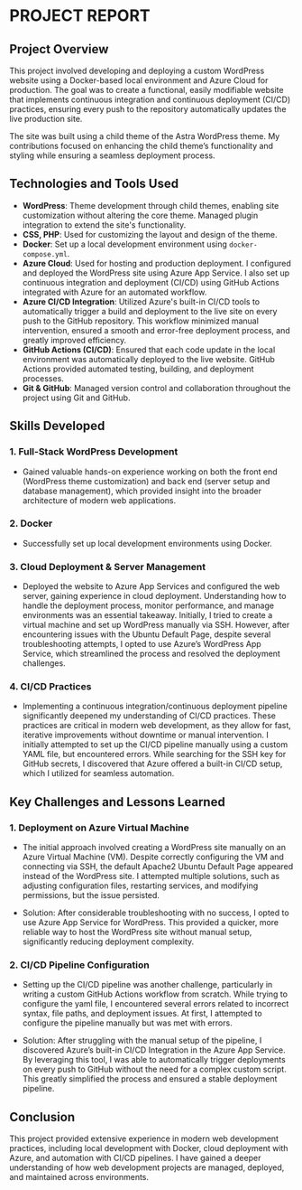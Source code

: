 # **PROJECT REPORT**

## **Project Overview**
This project involved developing and deploying a custom WordPress website using a Docker-based local environment and Azure Cloud for production. The goal was to create a functional, easily modifiable website that implements continuous integration and continuous deployment (CI/CD) practices, ensuring every push to the repository automatically updates the live production site.

The site was built using a child theme of the Astra WordPress theme. My contributions focused on enhancing the child theme’s functionality and styling while ensuring a seamless deployment process.


## **Technologies and Tools Used**
- **WordPress**: Theme development through child themes, enabling site customization without altering the core theme. Managed plugin integration to extend the site's functionality.
- **CSS, PHP**: Used for customizing the layout and design of the theme.
- **Docker**: Set up a local development environment using `docker-compose.yml`.
- **Azure Cloud**:  Used for hosting and production deployment. I configured and deployed the WordPress site using Azure App Service. I also set up continuous integration and deployment (CI/CD) using GitHub Actions integrated with Azure for an automated workflow.
- **Azure CI/CD Integration**: Utilized Azure's built-in CI/CD tools to automatically trigger a build and deployment to the live site on every push to the GitHub repository. This workflow minimized manual intervention, ensured a smooth and error-free deployment process, and greatly improved efficiency.
- **GitHub Actions (CI/CD)**: Ensured that each code update in the local environment was automatically deployed to the live website. GitHub Actions provided automated testing, building, and deployment processes.
- **Git & GitHub**: Managed version control and collaboration throughout the project using Git and GitHub.

## **Skills Developed**

### 1. **Full-Stack WordPress Development**
- Gained valuable hands-on experience working on both the front end (WordPress theme customization) and back end (server setup and database management), which provided insight into the broader architecture of modern web applications.

### 2. **Docker**
- Successfully set up local development environments using Docker.

### 3. **Cloud Deployment & Server Management**
- Deployed the website to Azure App Services and configured the web server, gaining experience in cloud deployment. Understanding how to handle the deployment process, monitor performance, and manage environments was an essential takeaway. Initially, I tried to create a virtual machine and set up WordPress manually via SSH. However, after encountering issues with the Ubuntu Default Page, despite several troubleshooting attempts, I opted to use Azure’s WordPress App Service, which streamlined the process and resolved the deployment challenges.

### 4. **CI/CD Practices**
- Implementing a continuous integration/continuous deployment pipeline significantly deepened my understanding of CI/CD practices. These practices are critical in modern web development, as they allow for fast, iterative improvements without downtime or manual intervention. I initially attempted to set up the CI/CD pipeline manually using a custom YAML file, but encountered errors. While searching for the SSH key for GitHub secrets, I discovered that Azure offered a built-in CI/CD setup, which I utilized for seamless automation.

## **Key Challenges and Lessons Learned**

### 1. **Deployment on Azure Virtual Machine**
- The initial approach involved creating a WordPress site manually on an Azure Virtual Machine (VM). Despite correctly configuring the VM and connecting via SSH, the default Apache2 Ubuntu Default Page appeared instead of the WordPress site. I attempted multiple solutions, such as adjusting configuration files, restarting services, and modifying permissions, but the issue persisted.

- Solution: After considerable troubleshooting with no success, I opted to use Azure App Service for WordPress. This provided a quicker, more reliable way to host the WordPress site without manual setup, significantly reducing deployment complexity.

### 2. **CI/CD Pipeline Configuration**
- Setting up the CI/CD pipeline was another challenge, particularly in writing a custom GitHub Actions workflow from scratch. While trying to configure the yaml file, I encountered several errors related to incorrect syntax, file paths, and deployment issues. At first, I attempted to configure the pipeline manually but was met with errors.

- Solution: After struggling with the manual setup of the pipeline, I discovered Azure’s built-in CI/CD Integration in the Azure App Service. By leveraging this tool, I was able to automatically trigger deployments on every push to GitHub without the need for a complex custom script. This greatly simplified the process and ensured a stable deployment pipeline.

  
## **Conclusion**
This project provided extensive experience in modern web development practices, including local development with Docker, cloud deployment with Azure, and automation with CI/CD pipelines. I have gained a deeper understanding of how web development projects are managed, deployed, and maintained across environments.